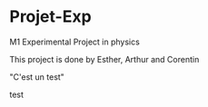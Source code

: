# Projet-Exp
M1 Experimental Project in physics

This project is done by Esther, Arthur and Corentin

"C'est un test"

test